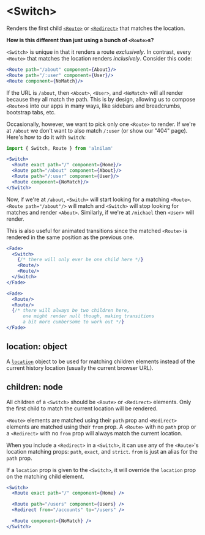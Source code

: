 # &lt;Switch>

Renders the first child [`<Route>`](Route.md) or [`<Redirect>`](Redirect.md) that matches the location.

**How is this different than just using a bunch of `<Route>`s?**

`<Switch>` is unique in that it renders a route _exclusively_. In contrast, every `<Route>` that matches the location renders _inclusively_. Consider this code:

```jsx
<Route path="/about" component={About}/>
<Route path="/:user" component={User}/>
<Route component={NoMatch}/>
```

If the URL is `/about`, then `<About>`, `<User>`, and `<NoMatch>` will all render because they all match the path. This is by design, allowing us to compose `<Route>`s into our apps in many ways, like sidebars and breadcrumbs, bootstrap tabs, etc.

Occasionally, however, we want to pick only one `<Route>` to render. If we're at `/about` we don't want to also match `/:user` (or show our "404" page). Here's how to do it with `Switch`:

```jsx
import { Switch, Route } from 'alnilam'

<Switch>
  <Route exact path="/" component={Home}/>
  <Route path="/about" component={About}/>
  <Route path="/:user" component={User}/>
  <Route component={NoMatch}/>
</Switch>
```

Now, if we're at `/about`, `<Switch>` will start looking for a matching `<Route>`. `<Route path="/about"/>` will match and `<Switch>` will stop looking for matches and render `<About>`. Similarly, if we're at `/michael` then `<User>` will render.

This is also useful for animated transitions since the matched `<Route>` is rendered in the same position as the previous one.

```jsx
<Fade>
  <Switch>
    {/* there will only ever be one child here */}
    <Route/>
    <Route/>
  </Switch>
</Fade>

<Fade>
  <Route/>
  <Route/>
  {/* there will always be two children here,
      one might render null though, making transitions
      a bit more cumbersome to work out */}
</Fade>
```

## location: object

A [`location`](./location.md) object to be used for matching children elements instead of the current history location (usually the current browser URL).

## children: node

All children of a `<Switch>` should be `<Route>` or `<Redirect>` elements. Only the first child to match the current location will be rendered.

`<Route>` elements are matched using their `path` prop and `<Redirect>` elements are matched using their `from` prop. A `<Route>` with no `path` prop or a `<Redirect>` with no `from` prop will always match the current location.

When you include a `<Redirect>` in a `<Switch>`, it can use any of the `<Route>`'s location matching props: `path`, `exact`, and `strict`. `from` is just an alias for the `path` prop.

If a `location` prop is given to the `<Switch>`, it will override the `location` prop on the matching child element.

```jsx
<Switch>
  <Route exact path="/" component={Home} />

  <Route path="/users" component={Users} />
  <Redirect from="/accounts" to="/users" />

  <Route component={NoMatch} />
</Switch>
```
